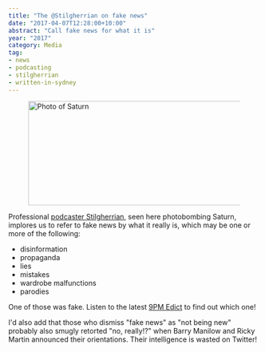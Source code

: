 ```yaml
---
title: "The @Stilgherrian on fake news"
date: "2017-04-07T12:28:00+10:00"
abstract: "Call fake news for what it is"
year: "2017"
category: Media
tag:
- news
- podcasting
- stilgherrian
- written-in-sydney
---
```

<p></p>

<figure><img src="https://rubenerd.com/files/2017/GTY_saturn@1x.jpg" alt="Photo of Saturn" style="width:500px; height:209px" srcset="https://rubenerd.com/files/2017/GTY_saturn@1x.jpg 1x, https://rubenerd.com/files/2017/GTY_saturn@2x.jpg 2x" /></figure>

Professional [podcaster Stilgherrian], seen here photobombing Saturn, implores us to refer to fake news by what it really is, which may be one or more of the following:

* disinformation
* propaganda
* lies
* mistakes
* wardrobe malfunctions
* parodies

One of those was fake. Listen to the latest [9PM Edict] to find out which one!

I'd also add that those who dismiss "fake news" as "not being new" probably also smugly retorted "no, really!?" when Barry Manilow and Ricky Martin announced their orientations. Their intelligence is wasted on Twitter!

[podcaster Stilgherrian]: https://stilgherrian.com/
[9PM Edict]: https://stilgherrian.com/edict/00066/

